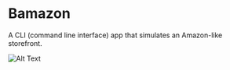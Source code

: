 # Bamazon

A CLI (command line interface) app that simulates an Amazon-like storefront.  

![Alt Text](https://github.com/jamie-jessi/Bamazon/blob/master/images/hqgif.gif)